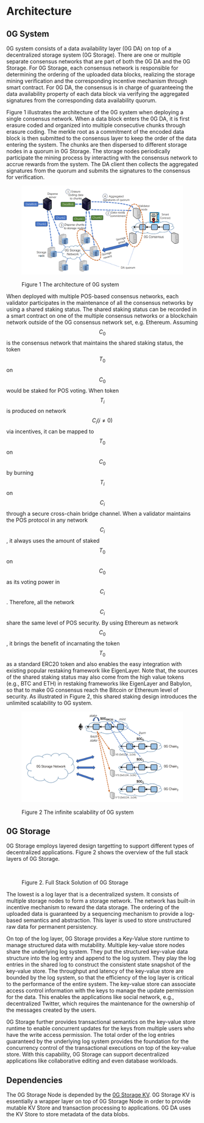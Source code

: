 # Architecture

## 0G System

0G system consists of a data availability layer (0G DA) on top of a decentralized storage system (0G Storage). There are one or multiple separate consensus networks that are part of both the 0G DA and the 0G Storage. For 0G Storage, each consensus network is responsible for determining the ordering of the uploaded data blocks, realizing the storage mining verification and the corresponding incentive mechanism through smart contract. For 0G DA, the consensus is in charge of guaranteeing the data availability property of each data block via verifying the aggregated signatures from the corresponding data availability quorum.

Figure 1 illustrates the architecture of the 0G system when deploying a single consensus network. When a data block enters the 0G DA, it is first erasure coded and organized into multiple consecutive chunks through erasure coding. The merkle root as a commitment of the encoded data block is then submitted to the consensus layer to keep the order of the data entering the system. The chunks are then dispersed to different storage nodes in a quorum in 0G Storage. The storage nodes periodically participate the mining process by interacting with the consensus network to accrue rewards from the system. The DA client then collects the aggregated signatures from the quorum and submits the signatures to the consensus for verification.

<figure><img src="../../.gitbook/assets/image.png" alt=""><figcaption><p>Figure 1 The architecture of 0G system</p></figcaption></figure>

When deployed with multiple POS-based consensus networks, each validator participates in the maintenance of all the consensus networks by using a shared staking status. The shared staking status can be recorded in a smart contract on one of the multiple consensus networks or a blockchain network outside of the 0G consensus network set, e.g. Ethereum. Assuming $$C_0$$ is the consensus network that maintains the shared staking status, the token $$T_0$$ on $$C_0$$ would be staked for POS voting. When token $$T_i$$ is produced on network $$C_i(i \neq 0)$$ via incentives, it can be mapped to $$T_0$$ on $$C_0$$ by burning $$T_i$$ on $$C_i$$ through a secure cross-chain bridge channel. When a validator maintains the POS protocol in any network $$C_i$$, it always uses the amount of staked $$T_0$$ on $$C_0$$ as its voting power in $$C_i$$. Therefore, all the network $$C_i$$ share the same level of POS security. By using Ethereum as network $$C_0$$, it brings the benefit of incarnating the token $$T_0$$ as a standard ERC20 token and also enables the easy integration with existing popular restaking framework like EigenLayer. Note that, the sources of the shared staking status may also come from the high value tokens (e.g., BTC and ETH) in restaking frameworks like EigenLayer and Babylon, so that to make 0G consensus reach the Bitcoin or Ethereum level of security. As illustrated in Figure 2, this shared staking design introduces the unlimited scalability to 0G system.

<figure><img src="../../.gitbook/assets/image (1).png" alt=""><figcaption><p>Figure 2 The infinite scalability of 0G system</p></figcaption></figure>

## 0G Storage

0G Storage employs layered design targetting to support different types of decentralized applications. Figure 2 shows the overview of the full stack layers of 0G Storage.

<figure><img src="../../.gitbook/assets/zg-storage-layer.png" alt=""><figcaption><p>Figure 2. Full Stack Solution of 0G Storage</p></figcaption></figure>

The lowest is a log layer that is a decentralized system. It consists of multiple storage nodes to form a storage network. The network has built-in incentive mechanism to reward the data storage. The ordering of the uploaded data is guaranteed by a sequencing mechanism to provide a log-based semantics and abstraction. This layer is used to store unstructured raw data for permanent persistency.

On top of the log layer, 0G Storage provides a Key-Value store runtime to manage structured data with mutability. Multiple key-value store nodes share the underlying log system. They put the structured key-value data structure into the log entry and append to the log system. They play the log entries in the shared log to construct the consistent state snapshot of the key-value store. The throughput and latency of the key-value store are bounded by the log system, so that the efficiency of the log layer is critical to the performance of the entire system. The key-value store can associate access control information with the keys to manage the update permission for the data. This enables the applications like social network, e.g., decentralized Twitter, which requires the maintenance for the ownership of the messages created by the users.

0G Storage further provides transactional semantics on the key-value store runtime to enable concurrent updates for the keys from multiple users who have the write access permission. The total order of the log entries guaranteed by the underlying log system provides the foundation for the concurrency control of the transactional executions on top of the key-value store. With this capability, 0G Storage can support decentralized applications like collaborative editing and even database workloads.

## Dependencies

The 0G Storage Node is depended by the [0G Storage KV](https://github.com/0glabs/0g-storage-kv). 0G Storage KV is essentially a wrapper layer on top of 0G Storage Node in order to provide mutable KV Store and transaction processing to applications. 0G DA uses the KV Store to store metadata of the data blobs.
